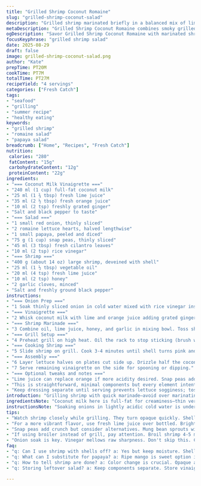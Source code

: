 ```yaml
---
title: "Grilled Shrimp Coconut Romaine"
slug: "grilled-shrimp-coconut-salad"
description: "Grilled shrimp marinated briefly in a balanced mix of lime and a touch of honey for gentle sweetness. Crisp romaine leaves halved and dressed in a creamy coconut milk vinaigrette brightened with ginger and lime juice. Mango swapped for ripe papaya offering sweetness and a subtly different texture. Sprouts changed to thinly sliced snap peas for crunch and mild flavor. Onion soaking in cold water with rice vinegar instead of lemon to mellow sharpness. Grilling shrimp over high heat gives that sizzle and smoky aroma; key is watching their color change to opaque with pink highlights. Mixing wet and dry ingredients separately before tossing saves texture and flavor integrity."
metaDescription: "Grilled Shrimp Coconut Romaine combines smoky grilled shrimp with fresh romaine and a rich coconut vinaigrette for a vibrant meal bursting with flavors."
ogDescription: "Savor Grilled Shrimp Coconut Romaine with marinated shrimp, crunchy snap peas, and a creamy coconut vinaigrette for a refreshing dish."
focusKeyphrase: "grilled shrimp salad"
date: 2025-08-29
draft: false
image: grilled-shrimp-coconut-salad.png
author: "Kate"
prepTime: PT20M
cookTime: PT7M
totalTime: PT27M
recipeYield: "4 servings"
categories: ["Fresh Catch"]
tags:
- "seafood"
- "grilling"
- "summer recipe"
- "healthy eating"
keywords:
- "grilled shrimp"
- "romaine salad"
- "papaya salad"
breadcrumb: ["Home", "Recipes", "Fresh Catch"]
nutrition: 
 calories: "280"
 fatContent: "15g"
 carbohydrateContent: "12g"
 proteinContent: "22g"
ingredients:
- "=== Coconut Milk Vinaigrette ==="
- "240 ml (1 cup) full-fat coconut milk"
- "25 ml (1 ¾ tbsp) fresh lime juice"
- "35 ml (2 ½ tbsp) fresh orange juice"
- "10 ml (2 tsp) freshly grated ginger"
- "Salt and black pepper to taste"
- "=== Salad ==="
- "1 small red onion, thinly sliced"
- "2 romaine lettuce hearts, halved lengthwise"
- "1 small papaya, peeled and diced"
- "75 g (1 cup) snap peas, thinly sliced"
- "45 ml (3 tbsp) fresh cilantro leaves"
- "10 ml (2 tsp) rice vinegar"
- "=== Shrimp ==="
- "400 g (about 14 oz) large shrimp, deveined with shell"
- "25 ml (1 ½ tbsp) vegetable oil"
- "20 ml (4 tsp) fresh lime juice"
- "10 ml (2 tsp) honey"
- "2 garlic cloves, minced"
- "Salt and freshly ground black pepper"
instructions:
- "=== Onion Prep ==="
- "1 Soak thinly sliced onion in cold water mixed with rice vinegar instead of lemon. This cuts sharpness without losing crunch. Drain right before serving so it stays fresh and crisp."
- "=== Vinaigrette ==="
- "2 Whisk coconut milk with lime and orange juice adding grated ginger last. Salt and pepper robustly. Ginger adds a sharp aromatic lift preventing one-note flavors Often omitted but essential for balance here."
- "=== Shrimp Marinade ==="
- "3 Combine oil, lime juice, honey, and garlic in mixing bowl. Toss shrimp well, season with salt and pepper. Let it sit 7 to 10 minutes max — too long makes texture mushy."
- "=== Grill Setup ==="
- "4 Preheat grill on high heat. Oil the rack to stop sticking (brush with oil on a paper towel and wipe grill). Use tongs to test heat – hot enough if it sizzles vigorously. Position shrimp directly over flame."
- "=== Cooking Shrimp ==="
- "5 Slide shrimp on grill. Cook 3-4 minutes until shell turns pink and flesh opaque with slight firmness. Flip once fast with tongs to avoid breaking. Shell should have charred hints, shrimps plump from heat but springy. Overcooking makes them rubbery and flavor flat."
- "=== Assembly ==="
- "6 Layer lettuce halves on plates cut side up. Drizzle half the coconut vinaigrette over leaves. Scatter papaya cubes, snap peas, cilantro leaves, and drained onion slices. Lay grilled shrimp along side or on top."
- "7 Serve remaining vinaigrette on the side for spooning or dipping."
- "=== Optional tweaks and notes ==="
- "Lime juice can replace orange if more acidity desired. Snap peas add crunchy sweetness; replace with mung bean sprouts for earthier tone but less crunch. Honey softens harsh lime, maple syrup works in pinch but changes flavor slightly. If no grill available, broil shrimp 4-5 minutes watching closely, turning halfway. Key is color and firmness cues, not strict timing."
- "This is straightforward, minimal components but every element intentional. Acid balances fat from coconut, fresh herbs pop. Don’t skip onion soaking – eliminates harsh sulfur notes that ruin salad brightness. Grill on high for caramelization, not cooking through with smoke."
- "Keep dressing separate until serving prevents lettuce sogginess; toss or spoon on plates. Shrimp marinade short to not pre-cook or saturate carbs in shell. Use fresh lime juice rather than bottled – obvious impact. Watch shrimp carefully, they flip fast and finish quickly."
introduction: "Grilling shrimp with quick marinade—avoid over marinating or you lose texture. Shell left on locks in moisture, gives subtle smoky char. Coconut milk vinaigrette thicker than usual vinaigrettes; ginger punch cuts richness. Swap out mango for papaya, throws in mellow tropical tone. Instead of mung bean sprouts, snap peas bring fresh snap, brighter bite. Onion gets tamed with rice vinegar soak, not lemon; raw onion’s harsh bite kills brightness if not handled properly. Grill needs high heat; you want that audible sizzle, shrimp puckering slight but still juicy inside. Toss vinaigrette just before serving to keep lettuce crisp—wet leaves ruin mouthfeel fast. Balance here is key—don’t overdo sweetness or acidity. Keep components separate till assembly for freshness and crunch."
ingredientsNote: "Coconut milk here is full-fat for creaminess—thin versions won’t bind dressing properly. Freshly grated ginger adds vibrancy, shortcuts include ginger paste but dampens sharpness. Lime and orange juices give layered acidity; replace orange with more lime if you prefer brighter sharper profile. Papaya replaces mango, slightly less sweet, adds smooth texture contrast. Snap peas substituted for bean sprouts, adding a crisp bite and subtle vegetal notes. Onion soaking in vinegar water keeps the sharp edges down without softening too much, key for layering bright flavors without pungent aftertaste. Shrimp marinade time short — any longer and acid starts cooking the flesh, ruining texture. Shell on for grilling locks in moisture but peel after if preferred."
instructionsNote: "Soaking onions in lightly acidic cold water is underrated — it tones down aggressive sulfur compounds without killing crunch, don’t skip. Marinate shrimp max 10 min; longer turns shrimp mushy due to acid. Grill on preheated high heat ‘til you hear steady sizzle—shrimp start turning pink and opaque but still springy when pressed. Flip once only to avoid breakage. Vinaigrette whisked separately prevents separation; ginger last keeps it aromatic. Assembly order matters: lettuce halves first, vinaigrette second so dressing clings but leaves stay crisp, then papaya, snap peas, cilantro scattered with onion on top adds layered texture and bursts of freshness. Serve extra vinaigrette alongside for those who want a bit more tang. If no grill, broiler or hot pan is substitute; watch shrimp carefully to avoid overcooking. Learn to judge doneness by texture and color, not exact minutes; every grill differs. Keep components separate until serving to avoid sogginess in greens."
tips:
- "Watch shrimp closely while grilling. They turn opaque quickly. Shell should sizzle and be firm. Flipping only once prevents breaking."
- "For a more vibrant flavor, use fresh lime juice over bottled. Brighter taste can make a difference; balance between sweet and acidic."
- "Snap peas add crunch but consider alternatives. Mung bean sprouts will work, if you prefer soft textures. Adjust for freshness; keep it light."
- "If using broiler instead of grill, pay attention. Broil shrimp 4-5 minutes, turn once. Shrimp can overcook fast if not checked constantly."
- "Onion soak is key. Vinegar mellows raw sharpness. Don't skip this. Crunch remains, but harsh flavors diminish, bright salad needed."
faq:
- "q: Can I use shrimp with shells off? a: Yes but keep moisture. Shell on traps juices. But peeled shrimp can work. Try not to overmarinate."
- "q: What can I substitute for papaya? a: Ripe mango is sweet option instead. Texture different but still satisfying. Consider adding additional crunch."
- "q: How to tell shrimp are done? a: Color change is crucial. Opaque and pink hints signal readiness. Firm but springy; check undercooked."
- "q: Storing leftover salad? a: Keep components separate. Store vinaigrette in jar, salad greens dry. Mixed salads lose crunch fast; reassembly needed."

---
```

